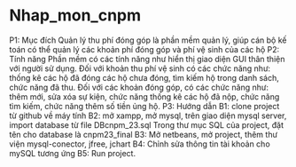# Nhap_mon_cnpm
P1: Mục đích
  Quản lý thu phí đóng góp là phần mềm quản lý, giúp cán bộ kế toán có thể quản lý các khoản phí đóng góp và phí vệ sinh của các hộ
P2: Tính năng
  Phần mềm có các tính năng như hiển thị giao diện GUI thân thiện với người sử dụng. Đối với khoản thu phí vệ sinh có các chức năng như: thống kê các hộ đã đóng các hộ chưa đóng, tìm kiếm hộ trong danh sách, chức năng đã thu. Đối với các khoản đóng góp, có các chức năng như: thêm mới, sửa xóa sự kiện, chức năng thống kê các hộ đã nộp, chức năng tìm kiếm, chức năng thêm số tiền ủng hộ.
P3: Hướng dẫn
B1: clone project từ github về máy tính
B2: mở xampp, mở mysql, trên giao diện mysql server, import database từ file DBcnpm_23.sql Trong thư mục SQL của project, đặt tên cho database là cnpm23_final
B3: Mở netbeans, mở project, thêm thư viện mysql-conector, jfree, jchart
B4: Chỉnh sửa thông tin tài khoản cho mySQL tương ứng
B5: Run project.
